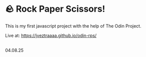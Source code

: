 # 🪨 Rock Paper Scissors!

This is my first javascript project with the help of The Odin Project. <br>

Live at: https://jveztraaaa.github.io/odin-rps/ 
<br><br>

04.08.25